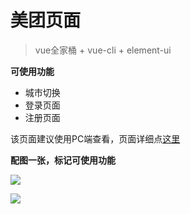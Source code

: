 # 美团页面
> vue全家桶 + vue-cli + element-ui

**可使用功能**

 - 城市切换
 - 登录页面
 - 注册页面

该页面建议使用PC端查看，页面详细点[这里](http://zshi1211.gitee.io/meituan/#/index/main)

 **配图一张，标记可使用功能**


![](http://shiisme.top/upload/file.1614087796590.png)

![](http://shiisme.top/upload/file.1614087882669.png)
